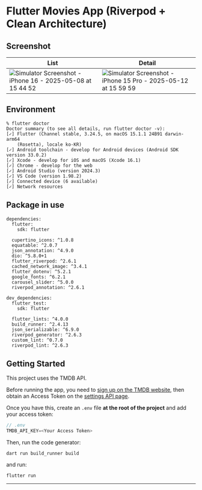 # Flutter Movies App (Riverpod + Clean Architecture)

## Screenshot
|List|Detail|
|---|---|
|![Simulator Screenshot - iPhone 16 - 2025-05-08 at 15 44 52](https://github.com/user-attachments/assets/43ad5d0d-da51-4e5e-8c10-29f84ed92af1)|![Simulator Screenshot - iPhone 15 Pro - 2025-05-12 at 15 59 59](https://github.com/user-attachments/assets/3cb459bc-4c05-4b1e-81fa-be35f63774e8)|

## Environment
```
% flutter doctor
Doctor summary (to see all details, run flutter doctor -v):
[✓] Flutter (Channel stable, 3.24.5, on macOS 15.1.1 24B91 darwin-arm64
    (Rosetta), locale ko-KR)
[✓] Android toolchain - develop for Android devices (Android SDK version 33.0.2)
[✓] Xcode - develop for iOS and macOS (Xcode 16.1)
[✓] Chrome - develop for the web
[✓] Android Studio (version 2024.3)
[✓] VS Code (version 1.98.2)
[✓] Connected device (6 available)            
[✓] Network resources
```

## Package in use
```
dependencies:
  flutter:
    sdk: flutter

  cupertino_icons: ^1.0.8
  equatable: ^2.0.7
  json_annotation: ^4.9.0
  dio: ^5.8.0+1
  flutter_riverpod: ^2.6.1
  cached_network_image: ^3.4.1
  flutter_dotenv: ^5.2.1
  google_fonts: ^6.2.1
  carousel_slider: ^5.0.0
  riverpod_annotation: ^2.6.1

dev_dependencies:
  flutter_test:
    sdk: flutter

  flutter_lints: ^4.0.0
  build_runner: ^2.4.13
  json_serializable: ^6.9.0
  riverpod_generator: ^2.6.3
  custom_lint: ^0.7.0
  riverpod_lint: ^2.6.3
```

## Getting Started

This project uses the TMDB API.

Before running the app, you need to [sign up on the TMDB website](https://www.themoviedb.org/signup), then obtain an Access Token on the [settings API page](https://www.themoviedb.org/settings/api).

Once you have this, create an `.env` file **at the root of the project** and add your access token:

```dart
// .env
TMDB_API_KEY=<Your Access Token>
```

Then, run the code generator:

```
dart run build_runner build
```

and run:
```
flutter run
```

----
